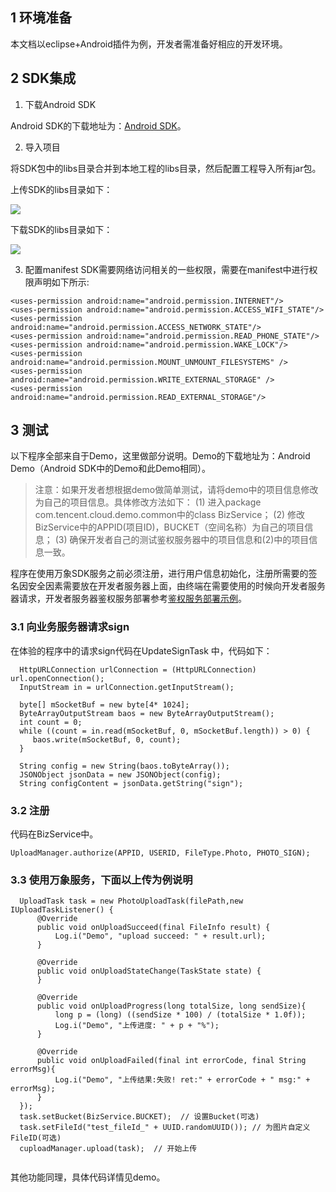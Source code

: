 ## 1 环境准备

本文档以eclipse+Android插件为例，开发者需准备好相应的开发环境。

## 2 SDK集成

1. 下载Android SDK

Android SDK的下载地址为：[Android SDK](/doc/product/275/SDK下载)。

2. 导入项目

将SDK包中的libs目录合并到本地工程的libs目录，然后配置工程导入所有jar包。

上传SDK的libs目录如下：

![](http://imgcache.tce.fsphere.cn/static/qzonestyle.gtimg.cn/qzone/vas/opensns/res/img/androidsdk-1-2.jpg)

下载SDK的libs目录如下：

![](http://imgcache.tce.fsphere.cn/static/qzonestyle.gtimg.cn/qzone/vas/opensns/res/img/android-sdk-2.jpg)

3. 配置manifest
SDK需要网络访问相关的一些权限，需要在manifest中进行权限声明如下所示:

```
<uses-permission android:name="android.permission.INTERNET"/>
<uses-permission android:name="android.permission.ACCESS_WIFI_STATE"/>
<uses-permission android:name="android.permission.ACCESS_NETWORK_STATE"/>
<uses-permission android:name="android.permission.READ_PHONE_STATE"/>
<uses-permission android:name="android.permission.WAKE_LOCK"/>
<uses-permission android:name="android.permission.MOUNT_UNMOUNT_FILESYSTEMS" />
<uses-permission android:name="android.permission.WRITE_EXTERNAL_STORAGE" />
<uses-permission android:name="android.permission.READ_EXTERNAL_STORAGE"/>
```

## 3 测试

以下程序全部来自于Demo，这里做部分说明。Demo的下载地址为：Android Demo（Android SDK中的Demo和此Demo相同）。

>注意：如果开发者想根据demo做简单测试，请将demo中的项目信息修改为自己的项目信息。具体修改方法如下：
(1) 进入package com.tencent.cloud.demo.common中的class BizService；
(2) 修改BizService中的APPID(项目ID)，BUCKET（空间名称）为自己的项目信息；
(3) 确保开发者自己的测试鉴权服务器中的项目信息和(2)中的项目信息一致。

程序在使用万象SDK服务之前必须注册，进行用户信息初始化，注册所需要的签名因安全因素需要放在开发者服务器上面，由终端在需要使用的时候向开发者服务器请求，开发者服务器鉴权服务部署参考[鉴权服务部署示例](/doc/product/275/如何接入#2.2-.E4.B8.80.E8.88.AC.E6.8E.A5.E5.85.A5)。

### 3.1 向业务服务器请求sign

在体验的程序中的请求sign代码在UpdateSignTask 中，代码如下：

```
  HttpURLConnection urlConnection = (HttpURLConnection) url.openConnection();
  InputStream in = urlConnection.getInputStream();
            
  byte[] mSocketBuf = new byte[4* 1024];
  ByteArrayOutputStream baos = new ByteArrayOutputStream();
  int count = 0;
  while ((count = in.read(mSocketBuf, 0, mSocketBuf.length)) > 0) {
     baos.write(mSocketBuf, 0, count);
  }            
            
  String config = new String(baos.toByteArray());
  JSONObject jsonData = new JSONObject(config);
  String configContent = jsonData.getString("sign");
```
	
### 3.2 注册

代码在BizService中。

```
UploadManager.authorize(APPID, USERID, FileType.Photo, PHOTO_SIGN);
```

### 3.3 使用万象服务，下面以上传为例说明

```
  UploadTask task = new PhotoUploadTask(filePath,new IUploadTaskListener() {
      @Override
      public void onUploadSucceed(final FileInfo result) {
          Log.i("Demo", "upload succeed: " + result.url);
      }
			
      @Override
      public void onUploadStateChange(TaskState state) {
      }
			
      @Override
      public void onUploadProgress(long totalSize, long sendSize){
          long p = (long) ((sendSize * 100) / (totalSize * 1.0f));
          Log.i("Demo", "上传进度: " + p + "%");
      }
			
      @Override
      public void onUploadFailed(final int errorCode, final String errorMsg){
          Log.i("Demo", "上传结果:失败! ret:" + errorCode + " msg:" + errorMsg);		
      }
  });
  task.setBucket(BizService.BUCKET);  // 设置Bucket(可选)
  task.setFileId("test_fileId_" + UUID.randomUUID()); // 为图片自定义FileID(可选)
  cuploadManager.upload(task);  // 开始上传
	
```

其他功能同理，具体代码详情见demo。